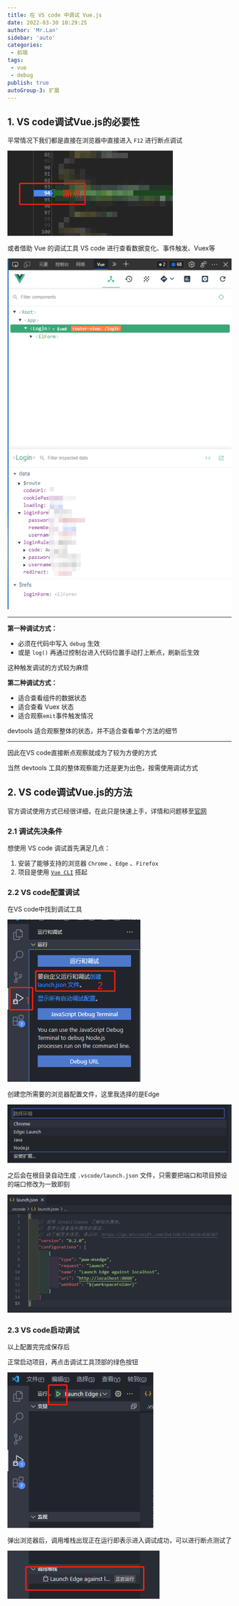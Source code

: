 ```yaml
--- 
title: 在 VS code 中调试 Vue.js
date: 2022-03-30 10:29:25
author: 'Mr.Lan'
sidebar: 'auto'
categories: 
 - 前端
tags: 
 - vue
 - debug
publish: true
autoGroup-3: 扩展
---
```


## **1. VS code调试Vue.js的必要性**

平常情况下我们都是直接在浏览器中直接进入 `F12` 进行断点调试

![debug](./img/20220330105122.png)

或者借助 Vue 的调试工具 VS code 进行查看数据变化、事件触发、Vuex等

![devtools](./img/20220330105224.png)

---

**第一种调试方式：**
+ 必须在代码中写入 `debug` 生效
+ 或是 `log()` 再通过控制台进入代码位置手动打上断点，刷新后生效

这种触发调试的方式较为麻烦

**第二种调试方式：**
+ 适合查看组件的数据状态
+ 适合查看 Vuex 状态
+ 适合观察`emit`事件触发情况

devtools 适合观察整体的状态，并不适合查看单个方法的细节

---

因此在VS code直接断点观察就成为了较为方便的方式

当然 devtools 工具的整体观察能力还是更为出色，按需使用调试方式

## **2. VS code调试Vue.js的方法**

官方调试使用方式已经很详细，在此只是快速上手，详情和问题移至[官网](https://cn.vuejs.org/v2/cookbook/debugging-in-vscode.html)

### 2.1 调试先决条件

想使用 VS code 调试首先满足几点：
1. 安装了能够支持的浏览器 `Chrome` 、`Edge` 、`Firefox`
2. 项目是使用 [`Vue CLI`](https://github.com/vuejs/vue-cli) 搭起

### 2.2 VS code配置调试

在VS code中找到调试工具

![vscodedebug](./img/20220330111543.png)

创建您所需要的浏览器配置文件，这里我选择的是Edge

![edgedebug](./img/20220330111754.png)

之后会在根目录自动生成 `.vscode/launch.json` 文件，只需要把端口和项目预设的端口修改为一致即刻

![config](./img/20220330112038.png)

### 2.3 VS code启动调试

以上配置完完成保存后

正常启动项目，再点击调试工具顶部的绿色按钮

![config](./img/20220330112423.png)

弹出浏览器后，调用堆栈出现正在运行即表示进入调试成功，可以进行断点测试了

![config](./img/20220330112437.png)

